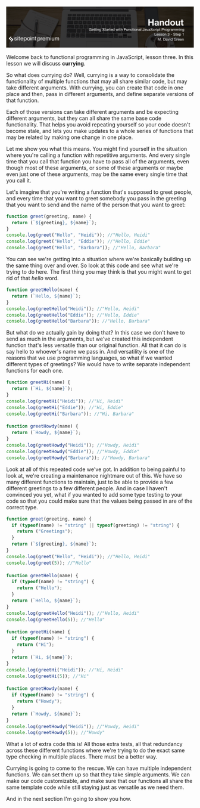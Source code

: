 ![](headings/3.1.png)

Welcome back to functional programming in JavaScript, lesson three. In this lesson we will discuss **currying**.

So what does currying do? Well, currying is a way to consolidate the functionality of multiple functions that may all share similar code, but may take different arguments. With currying, you can create that code in one place and then, pass in different arguments, and define separate versions of that function.

Each of those versions can take different arguments and be expecting different arguments, but they can all share the same base code functionality. That helps you avoid repeating yourself so your code doesn't become stale, and lets you make updates to a whole series of functions that may be related by making one change in one place.

Let me show you what this means. You might find yourself in the situation where you're calling a function with repetitive arguments. And every single time that you call that function you have to pass all of the arguments, even though most of these arguments, or some of these arguments or maybe even just one of these arguments, may be the same every single time that you call it.

Let's imagine that you're writing a function that's supposed to greet people, and every time that you want to greet somebody you pass in the greeting that you want to send and the name of the person that you want to greet:

```js
function greet(greeting, name) {
  return (`${greeting}, ${name}`);
}
console.log(greet("Hello", "Heidi")); //"Hello, Heidi"
console.log(greet("Hello", "Eddie")); //"Hello, Eddie"
console.log(greet("Hello", "Barbara")); //"Hello, Barbara"
```

You can see we're getting into a situation where we're basically building up the same thing over and over. So look at this code and see what we're trying to do here. The first thing you may think is that you might want to get rid of that *hello* word.

```js
function greetHello(name) {
  return (`Hello, ${name}`);
}
console.log(greetHello("Heidi")); //"Hello, Heidi"
console.log(greetHello("Eddie")); //"Hello, Eddie"
console.log(greetHello("Barbara")); //"Hello, Barbara"
```

But what do we actually gain by doing that? In this case we don't have to send as much in the arguments, but we've created this independent function that's less versatile than our original function. All that it can do is say hello to whoever's name we pass in. And versatility is one of the reasons that we use programming languages, so what if we wanted different types of greetings? We would have to write separate independent functions for each one.

```js
function greetHi(name) {
  return (`Hi, ${name}`);
}
console.log(greetHi("Heidi")); //"Hi, Heidi"
console.log(greetHi("Eddie")); //"Hi, Eddie"
console.log(greetHi("Barbara")); //"Hi, Barbara"

function greetHowdy(name) {
  return (`Howdy, ${name}`);
}
console.log(greetHowdy("Heidi")); //"Howdy, Heidi"
console.log(greetHowdy("Eddie")); //"Howdy, Eddie"
console.log(greetHowdy("Barbara")); //"Howdy, Barbara"
```

Look at all of this repeated code we've got. In addition to being painful to look at, we're creating a maintenance nightmare out of this. We have so many different functions to maintain, just to be able to provide a few different greetings to a few different people. And in case I haven't convinced you yet, what if you wanted to add some type testing to your code so that you could make sure that the values being passed in are of the correct type.

```js
function greet(greeting, name) {
  if (typeof(name) != "string" || typeof(greeting) != "string") {
    return ("Greetings");
  }
  return (`${greeting}, ${name}`);
}
console.log(greet("Hello", "Heidi")); //"Hello, Heidi"
console.log(greet(5)); //"Hello"

function greetHello(name) {
  if (typeof(name) != "string") {
    return ("Hello");
  }
  return (`Hello, ${name}`);
}
console.log(greetHello("Heidi")); //"Hello, Heidi"
console.log(greetHello(5)); //"Hello"

function greetHi(name) {
  if (typeof(name) != "string") {
    return ("Hi");
  }
  return (`Hi, ${name}`);
}
console.log(greetHi("Heidi")); //"Hi, Heidi"
console.log(greetHi(5)); //"Hi"

function greetHowdy(name) {
  if (typeof(name) != "string") {
    return ("Howdy");
  }
  return (`Howdy, ${name}`);
}
console.log(greetHowdy("Heidi")); //"Howdy, Heidi"
console.log(greetHowdy(5)); //"Howdy"
```

What a lot of extra code this is! All those extra tests, all that redundancy across these different functions where we're trying to do the exact same type checking in multiple places. There must be a better way.

Currying is going to come to the rescue. We can have multiple independent functions. We can set them up so that they take simple arguments. We can make our code customizable, and make sure that our functions all share the same template code while still staying just as versatile as we need them.

And in the next section I'm going to show you how.

